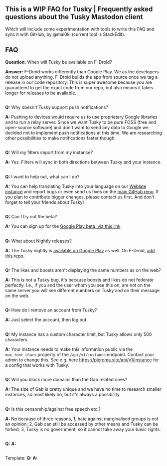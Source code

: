 ## This is a WIP FAQ for Tusky | Frequently asked questions about the Tusky Mastodon client

Which will include some experimentation with tools to write this FAQ and sync it with GitHub, by @mal0ki (current tool is StackEdit).

## FAQ
**Question:** When will Tusky be available on F-Droid?

**Answer:** F-Droid works differently than Google Play. We as the developers do not upload anything, F-Droid builds the app from source once we tag a release in our code repository. This is super awesome because you are guaranteed to get the exact code from our repo, but also means it takes longer for releases to be available.

##
**Q:** Why doesn't Tusky support push notifications?

**A:** Pushing to devices would require us to use proprietary Google libraries and to run a relay server. Since we want Tusky to be pure FOSS (free and open-source software) and don't want to send any data to Google we decided not to implement push notifications at this time. We are researching other possibilities to make notifications faster though.
##

**Q:** Will my filters import from my instance?

**A:** Yes. Filters will sync in both directions between Tusky and your instance.
##

**Q:** I want to help out, what can I do?

**A:** You can help translating Tusky into your language on our [Weblate instance](https://weblate.tusky.app/) and report bugs or even send us fixes on the [main GitHub repo](https://github.com/tuskyapp/Tusky). If you plan to contribute bigger changes, please contact us first.
And don't forget to tell your friends about Tusky!
##

 **Q:** Can I try out the beta? 

 **A:** You can sign up for the [Google Play beta, via this link](https://play.google.com/store/apps/details?id=com.keylesspalace.tusky)
##

**Q:** What about Nightly releases?

**A:** The Tusky nightly is [available on Google Play](https://play.google.com/store/apps/details?id=com.keylesspalace.tusky.test) as well. On F-Droid, [add this repo](https://releases.nailyk.fr/repo/).
##

**Q:** The likes and boosts aren't displaying the same numbers as on the web?

**A:** This is not a Tusky bug, it's because boosts and likes do not federate perfectly. I.e., if you and the user whom you see this on, are not on the same server you will see different numbers on Tusky and on their message on the web.
##

**Q:** How do I remove an account from Tusky?

**A:** Just select the account, then log out.
##

**Q:** My instance has a custom character limit, but Tusky allows only 500 characters

**A:** Your instance needs to make this information public via the `max_toot_chars` property of the `/api/v1/instance` endpoint. Contact your admin to change this. See e.g. here https://pleroma.site/api/v1/instance for a config that works with Tusky.
##

**Q:** Will you block more domains than the Gab related ones?

**A:** The size of Gab is pretty unique and we have no time to research smaller instances, so most likely no, but it's always a possibility.
##

**Q:** Is this censorship/against free speech etc.? 

**A:** No because of three reasons, 1, hate against marginalised groups is not an opinion; 2, Gab can still be accessed by other means and Tusky can be forked; 3, Tusky is no government, so it cannot take away your basic rights.
##

**Q:**
**A:**
##

Template:
**Q:**
**A:**
##

<!--stackedit_data:
eyJoaXN0b3J5IjpbLTE0ODQ3NTQ1NSwtMzUwODUwNTM5LC0yMT
A3OTM0MTgsLTc1MjI0NTIwMywtMTgyNzMyMjcyOV19
-->
